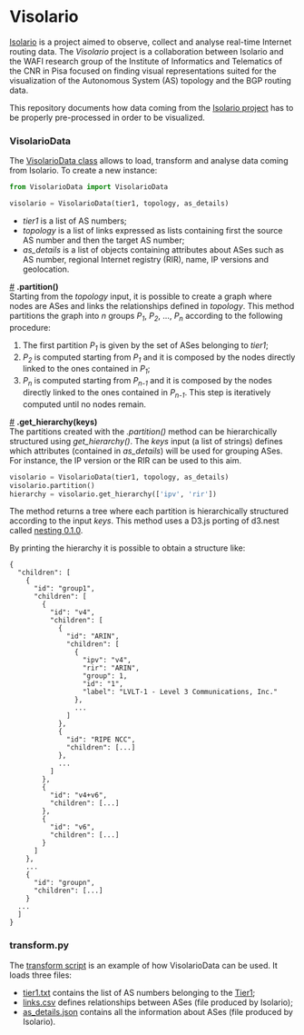 # Visolario

[Isolario](https://isolario.it/) is a project aimed to observe, collect and analyse real-time Internet routing data. The _Visolario_ project is a collaboration between Isolario and the WAFI research group of the Institute of Informatics and Telematics of the CNR in Pisa focused on finding visual representations suited for the visualization of the Autonomous System (AS) topology and the BGP routing data.

This repository documents how data coming from the [Isolario project](https://isolario.it/) has to be properly pre-processed in order to be visualized.


### VisolarioData

The [VisolarioData class](VisolarioData.py) allows to load, transform and analyse data coming from Isolario. To create a new instance:
```python
from VisolarioData import VisolarioData

visolario = VisolarioData(tier1, topology, as_details)
```
- *tier1* is a list of AS numbers;
- *topology* is a list of links expressed as lists containing first the source AS number and then the target AS number;
- *as_details* is a list of objects containing attributes about ASes such as AS number, regional Internet registry (RIR), name, IP versions and geolocation.

<a name="partition" href="#partition">#</a> __.partition()__\
Starting from the _topology_ input, it is possible to create a graph where nodes are ASes and links the relationships defined in _topology_. This method partitions the graph into _n_ groups _P<sub>1</sub>_, _P<sub>2</sub>_, ..., _P<sub>n</sub>_ according to the following procedure:
1. The first partition _P<sub>1</sub>_ is given by the set of ASes belonging to _tier1_;
2. _P<sub>2</sub>_ is computed starting from _P<sub>1</sub>_ and it is composed by the nodes directly linked to the ones contained in _P<sub>1</sub>_;
3. _P<sub>n</sub>_ is computed starting from _P<sub>n-1</sub>_ and it is composed by the nodes directly linked to the ones contained in _P<sub>n-1</sub>_. This step is iteratively computed until no nodes remain.

<a name="get_hierarchy" href="#get_hierarchy">#</a> __.get_hierarchy(keys)__\
The partitions created with the _.partition()_ method can be hierarchically structured using *get_hierarchy()*. The _keys_ input (a list of strings) defines which attributes (contained in *as_details*) will be used for grouping ASes. For instance, the IP version or the RIR can be used to this aim.
```python
visolario = VisolarioData(tier1, topology, as_details)
visolario.partition()
hierarchy = visolario.get_hierarchy(['ipv', 'rir'])
```
The method returns a tree where each partition is hierarchically structured according to the input _keys_. This method uses a D3.js porting of d3.nest called [nesting 0.1.0](https://pypi.python.org/pypi/nesting/0.1.0).

By printing the hierarchy it is possible to obtain a structure like:
```
{
  "children": [
    {
      "id": "group1",
      "children": [
        {
          "id": "v4",
          "children": [
            {
              "id": "ARIN",
              "children": [
                {
                  "ipv": "v4",
                  "rir": "ARIN",
                  "group": 1,
                  "id": "1",
                  "label": "LVLT-1 - Level 3 Communications, Inc."
                },
                ...
              ]
            },
            {
              "id": "RIPE NCC",
              "children": [...]
            },
            ...
          ]
        },
        {
          "id": "v4+v6",
          "children": [...]
        },
        {
          "id": "v6",
          "children": [...]
        }
      ]
    },
    ...
    {
      "id": "groupn",
      "children": [...]
    }
  ...
  ]
}
```

### transform.py
The [transform script](transform.py) is an example of how VisolarioData can be used. It loads three files:
- [tier1.txt](input/tier1.txt) contains the list of AS numbers belonging to the [Tier1](https://en.wikipedia.org/wiki/Tier_1_network);
- [links.csv](input/links.csv) defines relationships between ASes (file produced by Isolario);
- [as_details.json](input/as_details.json) contains all the information about ASes (file produced by Isolario).